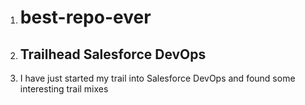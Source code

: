 1. # best-repo-ever
2. ## Trailhead Salesforce DevOps
3. I have just started my trail into Salesforce DevOps and found some interesting trail mixes
